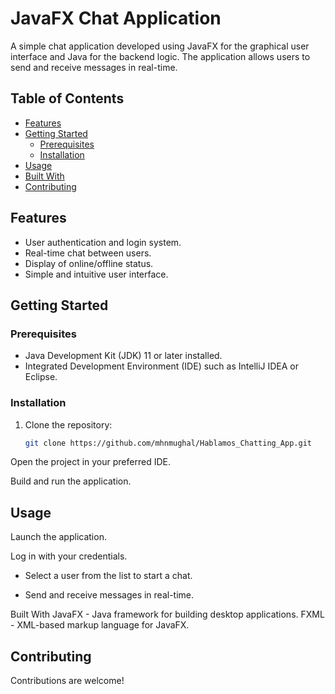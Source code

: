 # JavaFX Chat Application

A simple chat application developed using JavaFX for the graphical user interface and Java for the backend logic. The application allows users to send and receive messages in real-time.

## Table of Contents

- [Features](#features)
- [Getting Started](#getting-started)
  - [Prerequisites](#prerequisites)
  - [Installation](#installation)
- [Usage](#usage)
- [Built With](#built-with)
- [Contributing](#contributing)


## Features

- User authentication and login system.
- Real-time chat between users.
- Display of online/offline status.
- Simple and intuitive user interface.

## Getting Started

### Prerequisites

- Java Development Kit (JDK) 11 or later installed.
- Integrated Development Environment (IDE) such as IntelliJ IDEA or Eclipse.

### Installation

1. Clone the repository:

   ```bash
   git clone https://github.com/mhnmughal/Hablamos_Chatting_App.git
   
Open the project in your preferred IDE.

Build and run the application.

## Usage
Launch the application.

Log in with your credentials.

- Select a user from the list to start a chat.

- Send and receive messages in real-time.


Built With
JavaFX - Java framework for building desktop applications.
FXML - XML-based markup language for JavaFX.
## Contributing
Contributions are welcome! 


